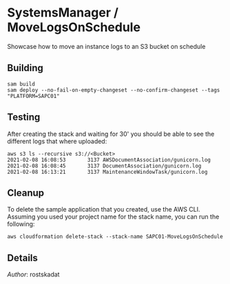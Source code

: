 # SystemsManager / MoveLogsOnSchedule

Showcase how to move an instance logs to an S3 bucket on schedule

## Building

```shell
sam build 
sam deploy --no-fail-on-empty-changeset --no-confirm-changeset --tags "PLATFORM=SAPC01" 
``` 

## Testing

After creating the stack and waiting for 30' you should be able to see the different logs that where uploaded:

```shell
aws s3 ls --recursive s3://<Bucket>
2021-02-08 16:08:53       3137 AWSDocumentAssociation/gunicorn.log
2021-02-08 16:08:45       3137 DocumentAssociation/gunicorn.log
2021-02-08 16:13:21       3137 MaintenanceWindowTask/gunicorn.log
```

## Cleanup

To delete the sample application that you created, use the AWS CLI. Assuming you used your project name for the stack name, you can run the following:

```shell
aws cloudformation delete-stack --stack-name SAPC01-MoveLogsOnSchedule
```

## Details

*Author*: rostskadat
